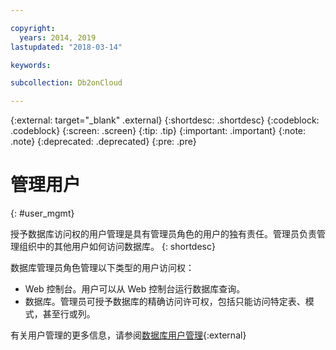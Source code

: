 ```yaml
---

copyright:
  years: 2014, 2019
lastupdated: "2018-03-14"

keywords: 

subcollection: Db2onCloud

---
```


<!-- Attribute definitions --> 
{:external: target="_blank" .external}
{:shortdesc: .shortdesc}
{:codeblock: .codeblock}
{:screen: .screen}
{:tip: .tip}
{:important: .important}
{:note: .note}
{:deprecated: .deprecated}
{:pre: .pre}

# 管理用户
{: #user_mgmt}

授予数据库访问权的用户管理是具有管理员角色的用户的独有责任。管理员负责管理组织中的其他用户如何访问数据库。
{: shortdesc}

数据库管理员角色管理以下类型的用户访问权： 
* Web 控制台。用户可以从 Web 控制台运行数据库查询。
* 数据库。管理员可授予数据库的精确访问许可权，包括只能访问特定表、模式，甚至行或列。 

有关用户管理的更多信息，请参阅[数据库用户管理](https://www.ibm.com/support/knowledgecenter/SSFMBX/com.ibm.swg.im.dashdb.security.doc/doc/user_mgmnt.html){:external}
